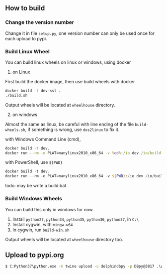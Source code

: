 ## How to build

### Change the version number

Change it in file `setup.py`, one version number can only be used once for each upload to pypi.

### Build Linux Wheel

You can build linux wheels on linux or windows, using docker

1. on Linux

First build the docker image, then use build wheels with docker

```bash
docker build -t dev-ssl .
./build.sh
```

Output wheels will be located at `wheelhouse` directory.

2. on windows

Almost the same as linux, be careful with line ending of the file `build-wheels.sh`, if something is wrong, use `dos2linux`
to fix it.

with Windows Command Line (cmd), 
```cmd
docker build -t dev.
docker run --rm -e PLAT=manylinux2010_x86_64 -v %cd%:/io dev /io/build-wheels.sh
```

with PowerShell, use `${PWD}`
```powershell
docker build -t dev.
docker run --rm -e PLAT=manylinux2010_x86_64 -v ${PWD}:/io dev /io/build-wheels.sh
```

todo: may be write a build.bat

### Build Windows Wheels

You can build this only in windows for now.

1. Install `python27`, `python34`, `python35`, `python36`, `python37`, in `C:\`
2. Install cygwin, with `mingw-w64`
3. In cygwin, run `build-win.sh`

Output wheels will be located at `wheelhouse` directory too.

## Upload to pypi.org

```cmd
$ C:Python37\python.exe -m twine upload -u dolphindbpy -p DBpy@3817 .\wheelhouse\*`
```

